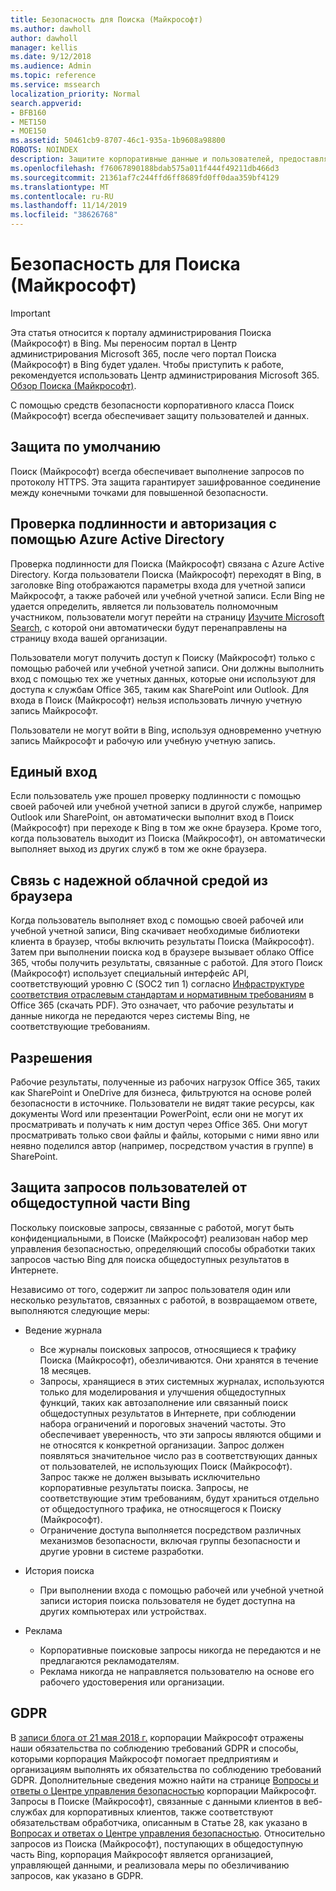 ```yaml
---
title: Безопасность для Поиска (Майкрософт)
ms.author: dawholl
author: dawholl
manager: kellis
ms.date: 9/12/2018
ms.audience: Admin
ms.topic: reference
ms.service: mssearch
localization_priority: Normal
search.appverid:
- BFB160
- MET150
- MOE150
ms.assetid: 50461cb9-8707-46c1-935a-1b9608a98800
ROBOTS: NOINDEX
description: Защитите корпоративные данные и пользователей, предоставляя сведения авторизованным пользователям с помощью Поиска (Майкрософт)
ms.openlocfilehash: f76067890188bdab575a011f444f49211db466d3
ms.sourcegitcommit: 21361af7c244ffd6ff8689fd0ff0daa359bf4129
ms.translationtype: MT
ms.contentlocale: ru-RU
ms.lasthandoff: 11/14/2019
ms.locfileid: "38626768"
---
```

# <a name="security-for-microsoft-search"></a>Безопасность для Поиска (Майкрософт)

> [!IMPORTANT]
> Эта статья относится к порталу администрирования Поиска (Майкрософт) в Bing. Мы переносим портал в Центр администрирования Microsoft 365, после чего портал Поиска (Майкрософт) в Bing будет удален. Чтобы приступить к работе, рекомендуется использовать Центр администрирования Microsoft 365. [Обзор Поиска (Майкрософт)](overview-microsoft-search.md).

С помощью средств безопасности корпоративного класса Поиск (Майкрософт) всегда обеспечивает защиту пользователей и данных.


## <a name="secure-by-default"></a>Защита по умолчанию

Поиск (Майкрософт) всегда обеспечивает выполнение запросов по протоколу HTTPS. Эта защита гарантирует зашифрованное соединение между конечными точками для повышенной безопасности.
  
## <a name="authentication-and-authorization-with-azure-active-directory"></a>Проверка подлинности и авторизация с помощью Azure Active Directory

Проверка подлинности для Поиска (Майкрософт) связана с Azure Active Directory. Когда пользователи Поиска (Майкрософт) переходят в Bing, в заголовке Bing отображаются параметры входа для учетной записи Майкрософт, а также рабочей или учебной учетной записи. Если Bing не удается определить, является ли пользователь полномочным участником, пользователи могут перейти на страницу [Изучите Microsoft Search](https://www.bing.com/business/explore), с которой они автоматически будут перенаправлены на страницу входа вашей организации.
  
Пользователи могут получить доступ к Поиску (Майкрософт) только с помощью рабочей или учебной учетной записи. Они должны выполнить вход с помощью тех же учетных данных, которые они используют для доступа к службам Office 365, таким как SharePoint или Outlook. Для входа в Поиск (Майкрософт) нельзя использовать личную учетную запись Майкрософт.
  
Пользователи не могут войти в Bing, используя одновременно учетную запись Майкрософт и рабочую или учебную учетную запись.
  
## <a name="single-sign-on"></a>Единый вход

Если пользователь уже прошел проверку подлинности с помощью своей рабочей или учебной учетной записи в другой службе, например Outlook или SharePoint, он автоматически выполнит вход в Поиск (Майкрософт) при переходе к Bing в том же окне браузера. Кроме того, когда пользователь выходит из Поиска (Майкрософт), он автоматически выполняет выход из других служб в том же окне браузера.
  
## <a name="communicates-with-the-trusted-cloud-from-the-browser"></a>Связь с надежной облачной средой из браузера

Когда пользователь выполняет вход с помощью своей рабочей или учебной учетной записи, Bing скачивает необходимые библиотеки клиента в браузер, чтобы включить результаты Поиска (Майкрософт). Затем при выполнении поиска код в браузере вызывает облако Office 365, чтобы получить результаты, связанные с работой. Для этого Поиск (Майкрософт) использует специальный интерфейс API, соответствующий уровню C (SOC2 тип 1) согласно [Инфраструктуре соответствия отраслевым стандартам и нормативным требованиям](https://download.microsoft.com/download/B/2/7/B27B3EF3-8849-4C18-8BA4-5AD755728620/Compliance%20Framework_customer%20guidance.pdf) в Office 365 (скачать PDF). Это означает, что рабочие результаты и данные никогда не передаются через системы Bing, не соответствующие требованиям. 
  
## <a name="permissions"></a>Разрешения

Рабочие результаты, полученные из рабочих нагрузок Office 365, таких как SharePoint и OneDrive для бизнеса, фильтруются на основе ролей безопасности в источнике. Пользователи не видят такие ресурсы, как документы Word или презентации PowerPoint, если они не могут их просматривать и получать к ним доступ через Office 365. Они могут просматривать только свои файлы и файлы, которыми с ними явно или неявно поделился автор (например, посредством участия в группе) в SharePoint.
  
## <a name="protects-user-queries-from-the-public-portion-of-bing"></a>Защита запросов пользователей от общедоступной части Bing

Поскольку поисковые запросы, связанные с работой, могут быть конфиденциальными, в Поиске (Майкрософт) реализован набор мер управления безопасностью, определяющий способы обработки таких запросов частью Bing для поиска общедоступных результатов в Интернете.
  
Независимо от того, содержит ли запрос пользователя один или несколько результатов, связанных с работой, в возвращаемом ответе, выполняются следующие меры:
  
- Ведение журнала 
  - Все журналы поисковых запросов, относящиеся к трафику Поиска (Майкрософт), обезличиваются. Они хранятся в течение 18 месяцев.
  - Запросы, хранящиеся в этих системных журналах, используются только для моделирования и улучшения общедоступных функций, таких как автозаполнение или связанный поиск общедоступных результатов в Интернете, при соблюдении набора ограничений и пороговых значений частоты. Это обеспечивает уверенность, что эти запросы являются общими и не относятся к конкретной организации. Запрос должен появляться значительное число раз в соответствующих данных от пользователей, не использующих Поиск (Майкрософт). Запрос также не должен вызывать исключительно корпоративные результаты поиска. Запросы, не соответствующие этим требованиям, будут храниться отдельно от общедоступного трафика, не относящегося к Поиску (Майкрософт).
  - Ограничение доступа выполняется посредством различных механизмов безопасности, включая группы безопасности и другие уровни в системе разработки.
- История поиска    
  - При выполнении входа с помощью рабочей или учебной учетной записи история поиска пользователя не будет доступна на других компьютерах или устройствах.
 
- Реклама   
  - Корпоративные поисковые запросы никогда не передаются и не предлагаются рекламодателям.
  - Реклама никогда не направляется пользователю на основе его рабочего удостоверения или организации.
    
## <a name="gdpr"></a>GDPR

В [записи блога от 21 мая 2018 г.](https://blogs.microsoft.com/on-the-issues/2018/05/21/microsofts-commitment-to-gdpr-privacy-and-putting-customers-in-control-of-their-own-data/) корпорации Майкрософт отражены наши обязательства по соблюдению требований GDPR и способы, которыми корпорация Майкрософт помогает предприятиям и организациям выполнять их обязательства по соблюдению требований GDPR. Дополнительные сведения можно найти на странице [Вопросы и ответы о Центре управления безопасностью](https://www.microsoft.com/trustcenter/privacy/gdpr/gdpr-faqs) корпорации Майкрософт. Запросы в Поиске (Майкрософт), связанные с данными клиентов в веб-службах для корпоративных клиентов, также соответствуют обязательствам обработчика, описанным в Статье 28, как указано в [Вопросах и ответах о Центре управления безопасностью](https://www.microsoft.com/trustcenter/privacy/gdpr/gdpr-faqs). Относительно запросов из Поиска (Майкрософт), поступающих в общедоступную часть Bing, корпорация Майкрософт является организацией, управляющей данными, и реализовала меры по обезличиванию запросов, как указано в GDPR.